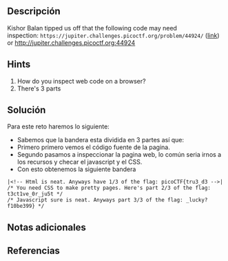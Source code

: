 ## **Descripción**
Kishor Balan tipped us off that the following code may need inspection: `https://jupiter.challenges.picoctf.org/problem/44924/` ([link](https://jupiter.challenges.picoctf.org/problem/44924/)) or http://jupiter.challenges.picoctf.org:44924
## Hints
1. How do you inspect web code on a browser?
2. There's 3 parts
## **Solución** 
Para este reto haremos lo siguiente:
- Sabemos que la bandera esta dividida en 3 partes así que:
- Primero primero vemos el código fuente de la pagina.
- Segundo pasamos a inspeccionar la pagina web, lo común seria irnos a los recursos y checar el javascript y el CSS. 
- Con esto obtenemos la siguiente bandera
```
|<!-- Html is neat. Anyways have 1/3 of the flag: picoCTF{tru3_d3 -->|
/* You need CSS to make pretty pages. Here's part 2/3 of the flag: t3ct1ve_0r_ju5t */
/* Javascript sure is neat. Anyways part 3/3 of the flag: _lucky?f10be399} */

```

## **Notas adicionales**


## **Referencias**
